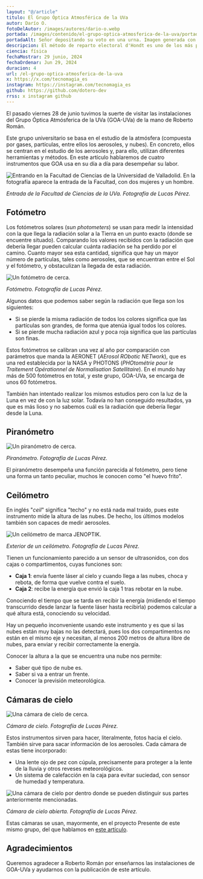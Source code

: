 ```yaml
---
layout: "@/article"
titulo: El Grupo Óptica Atmosférica de la UVa
autor: Darío O.
fotoDelAutor: /images/autores/dario-o.webp
portada: /images/contenido/el-grupo-optica-atmosferica-de-la-uva/portada.webp
portadaAlt: Señor depositando su voto en una urna. Imagen generada con inteligencia artificial.
descripcion: El método de reparto electoral d'Hondt es uno de los más populares, de hecho es el que se usa en España. Entra para descubrir en qué consiste.
ciencia: física
fechaMostrar: 29 junio, 2024
fechaOrdenar: Jun 29, 2024
duracion: 4
url: /el-grupo-optica-atmosferica-de-la-uva
x: https://x.com/tecnomagia_es
instagram: https://instagram.com/tecnomagia_es
github: https://github.com/dotero-dev
rrss: x instagram github
---
```


El pasado viernes 28 de junio tuvimos la suerte de visitar las instalaciones del Grupo Óptica Atmósferica de la UVa (GOA-UVa) de la mano de Roberto Román.

Este grupo universitario se basa en el estudio de la atmósfera (compuesta por gases, partículas, entre ellos los aerosoles, y nubes). En concreto, ellos se centran en el estudio de los aerosoles y, para ello, utilizan diferentes herramientas y métodos. En este artículo hablaremos de cuatro instrumentos que GOA usa en su día a día para desempeñar su labor.

![Entrando en la Facultad de Ciencias de la Universidad de Valladolid. En la fotografía aparece la entrada de la Facultad, con dos mujeres y un hombre.](/images/contenido/el-grupo-optica-atmosferica-de-la-uva/entrando.webp)

*Entrada de la Facultad de Ciencias de la UVa. Fotografía de Lucas Pérez.*

## Fotómetro

Los fotómetros solares (*sun photometers*) se usan para medir la intensidad con la que llega la radiación solar a la Tierra en un punto exacto (donde se encuentre situado). Comparando los valores recibidos con la radiación que debería llegar pueden calcular cuánta radiación se ha perdido por el camino. Cuanto mayor sea esta cantidad, significa que hay un mayor número de partículas, tales como aerosoles, que se encuentran entre el Sol y el fotómetro, y obstaculizan la llegada de esta radiación.

![Un fotómetro de cerca.](/images/contenido/el-grupo-optica-atmosferica-de-la-uva/fotometro.webp)

*Fotómetro. Fotografía de Lucas Pérez.*

Algunos datos que podemos saber según la radiación que llega son los siguientes:

- Si se pierde la misma radiación de todos los colores significa que las partículas son grandes, de forma que atenúa igual todos los colores.
- Si se pierde mucha radiación azul y poca roja significa que las partículas son finas.

Estos fotómetros se calibran una vez al año por comparación con parámetros que manda la AERONET (*AErosol RObotic NETwork*), que es una red establecida por la NASA y PHOTONS (*PHOtométrie pour le Traitement Opérationnel de Normalisation Satellitaire*). En el mundo hay más de 500 fotómetros en total, y este grupo, GOA-UVa, se encarga de unos 60 fotómetros.

También han intentado realizar los mismos estudios pero con la luz de la Luna en vez de con la luz solar. Todavía no han conseguido resultados, ya que es más lioso y no sabemos cuál es la radiación que debería llegar desde la Luna.

## Piranómetro

![Un piranómetro de cerca.](/images/contenido/el-grupo-optica-atmosferica-de-la-uva/piranometro.webp)

*Piranómetro. Fotografía de Lucas Pérez.*

El piranómetro desempeña una función parecida al fotómetro, pero tiene una forma un tanto peculiar, muchos le conocen como "el huevo frito".

## Ceilómetro

En inglés "*ceil*" significa "techo" y no está nada mal traido, pues este instrumento mide la altura de las nubes. De hecho, los últimos modelos también son capaces de medir aerosoles.

![Un ceilómetro de marca JENOPTIK.](/images/contenido/el-grupo-optica-atmosferica-de-la-uva/piranometro.webp)

*Exterior de un ceilómetro. Fotografía de Lucas Pérez.*

Tienen un funcionamiento parecido a un sensor de ultrasonidos, con dos cajas o compartimentos, cuyas funciones son:

- **Caja 1**: envía fuente láser al cielo y cuando llega a las nubes, choca y rebota, de forma que vuelve contra el suelo.
- **Caja 2**: recibe la energía que envió la caja 1 tras rebotar en la nube.

Conociendo el tiempo que se tarda en recibir la energía (midiendo el tiempo transcurrido desde lanzar la fuente láser hasta recibirla) podemos calcular a qué altura está, conociendo su velocidad.

Hay un pequeño inconveniente usando este instrumento y es que si las nubes están muy bajas no las detectará, pues los dos compartimentos no están en el mismo eje y necesitan, al menos 200 metros de altura libre de nubes, para enviar y recibir correctamente la energía.

Conocer la altura a la que se encuentra una nube nos permite:

- Saber qué tipo de nube es.
- Saber si va a entrar un frente.
- Conocer la previsión meteorológica.

## Cámaras de cielo

![Una cámara de cielo de cerca.](/images/contenido/el-grupo-optica-atmosferica-de-la-uva/camara-de-cielo.webp)

*Cámara de cielo. Fotografía de Lucas Pérez.*

Estos instrumentos sirven para hacer, literalmente, fotos hacia el cielo. También sirve para sacar información de los aerosoles. Cada cámara de estas tiene incorporado:

- Una lente ojo de pez con cúpula, precisamente para proteger a la lente de la lluvia y otros reveses meteorológicos.
- Un sistema de calefacción en la caja para evitar suciedad, con sensor de humedad y temperatura.

![Una cámara de cielo por dentro donde se pueden distinguir sus partes anteriormente mencionadas.](/images/contenido/el-grupo-optica-atmosferica-de-la-uva/camara-de-cielo-por-dentro.webp)

*Cámara de cielo abierta. Fotografía de Lucas Pérez.*

Estas cámaras se usan, mayormente, en el proyecto Presente de este mismo grupo, del que hablamos en [este artículo](/el-proyecto-del-futuro-esta-en-valladolid-proyecto-presente).

## Agradecimientos

Queremos agradecer a Roberto Román por enseñarnos las instalaciones de GOA-UVa y ayudarnos con la publicación de este artículo.